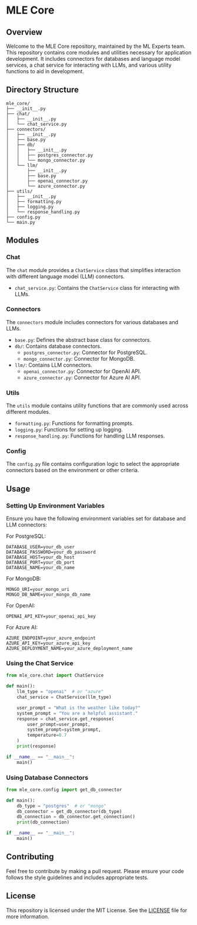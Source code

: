 
# MLE Core

## Overview

Welcome to the MLE Core repository, maintained by the ML Experts team. This repository contains core modules and utilities necessary for application development. It includes connectors for databases and language model services, a chat service for interacting with LLMs, and various utility functions to aid in development.

## Directory Structure

```
mle_core/
├── __init__.py
├── chat/
│   ├── __init__.py
│   └── chat_service.py
├── connectors/
│   ├── __init__.py
│   ├── base.py
│   ├── db/
│   │   ├── __init__.py
│   │   ├── postgres_connector.py
│   │   └── mongo_connector.py
│   └── llm/
│       ├── __init__.py
│       ├── base.py
│       ├── openai_connector.py
│       └── azure_connector.py
├── utils/
│   ├── __init__.py
│   ├── formatting.py
│   ├── logging.py
│   └── response_handling.py
├── config.py
└── main.py
```

## Modules

### Chat

The `chat` module provides a `ChatService` class that simplifies interaction with different language model (LLM) connectors.

- `chat_service.py`: Contains the `ChatService` class for interacting with LLMs.

### Connectors

The `connectors` module includes connectors for various databases and LLMs.

- `base.py`: Defines the abstract base class for connectors.
- `db/`: Contains database connectors.
  - `postgres_connector.py`: Connector for PostgreSQL.
  - `mongo_connector.py`: Connector for MongoDB.
- `llm/`: Contains LLM connectors.
  - `openai_connector.py`: Connector for OpenAI API.
  - `azure_connector.py`: Connector for Azure AI API.

### Utils

The `utils` module contains utility functions that are commonly used across different modules.

- `formatting.py`: Functions for formatting prompts.
- `logging.py`: Functions for setting up logging.
- `response_handling.py`: Functions for handling LLM responses.

### Config

The `config.py` file contains configuration logic to select the appropriate connectors based on the environment or other criteria.

## Usage

### Setting Up Environment Variables

Ensure you have the following environment variables set for database and LLM connectors:

For PostgreSQL:
```
DATABASE_USER=your_db_user
DATABASE_PASSWORD=your_db_password
DATABASE_HOST=your_db_host
DATABASE_PORT=your_db_port
DATABASE_NAME=your_db_name
```

For MongoDB:
```
MONGO_URI=your_mongo_uri
MONGO_DB_NAME=your_mongo_db_name
```

For OpenAI:
```
OPENAI_API_KEY=your_openai_api_key
```

For Azure AI:
```
AZURE_ENDPOINT=your_azure_endpoint
AZURE_API_KEY=your_azure_api_key
AZURE_DEPLOYMENT_NAME=your_azure_deployment_name
```

### Using the Chat Service

```python
from mle_core.chat import ChatService

def main():
    llm_type = "openai"  # or "azure"
    chat_service = ChatService(llm_type)

    user_prompt = "What is the weather like today?"
    system_prompt = "You are a helpful assistant."
    response = chat_service.get_response(
        user_prompt=user_prompt,
        system_prompt=system_prompt,
        temperature=0.7
    )
    print(response)

if __name__ == "__main__":
    main()
```

### Using Database Connectors

```python
from mle_core.config import get_db_connector

def main():
    db_type = "postgres"  # or "mongo"
    db_connector = get_db_connector(db_type)
    db_connection = db_connector.get_connection()
    print(db_connection)

if __name__ == "__main__":
    main()
```

## Contributing

Feel free to contribute by making a pull request. Please ensure your code follows the style guidelines and includes appropriate tests.

## License

This repository is licensed under the MIT License. See the [LICENSE](LICENSE) file for more information.
